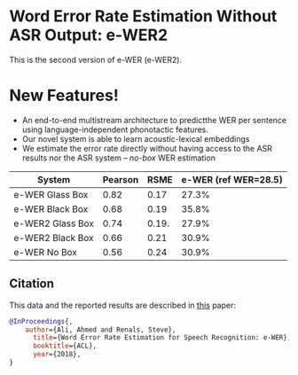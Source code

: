 # Word Error Rate Estimation Without ASR Output: e-WER2

  This is the second version of e-WER (e-WER2).

# New Features!

- An end-to-end multistream architecture to predictthe WER per sentence using language-independent phonotactic features.
- Our novel system is able to learn acoustic-lexical embeddings 
- We estimate the error rate directly without having access to the ASR results nor the ASR system – *no-box* WER estimation 


| System | Pearson | RSME | e-WER (ref WER=28.5) | 
| ------ | ------ |  ------ | ------ |
| e-WER Glass Box | 0.82 | 0.17 | 27.3% |
| e-WER Black Box | 0.68 | 0.19 | 35.8% |
| e-WER2 Glass Box | 0.74 |  0.19.| 27.9% |
| e-WER2 Black Box | 0.66 |  0.21 | 30.9% | 
| e-WER No Box| 0.56 | 0.24 | 30.9% |

## Citation

This data and the reported results are described in [this](http://aclweb.org/anthology/P18-2004) paper:

```bib
@InProceedings{,
    author={Ali, Ahmed and Renals, Steve},
      title={Word Error Rate Estimation for Speech Recognition: e-WER},
      booktitle={ACL},
      year={2018}, 
}
